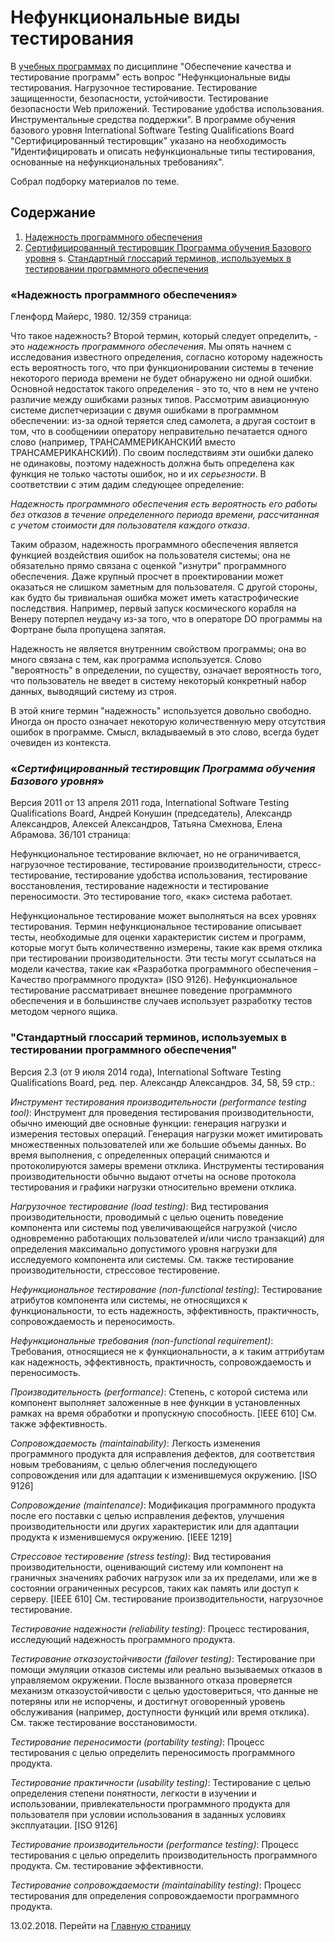 # Нефункциональные виды тестирования

В [учебных программах](/2016-08-14-educational-programs-exam-questions-and-literature.md) по дисциплине "Обеспечение качества и тестирование программ" есть вопрос "Нефункциональные виды тестирования. Нагрузочное тестирование. Тестирование защищенности, безопасности, устойчивости. Тестирование безопасности Web приложений. Тестирование удобства использования. Инструментальные средства поддержки". В программе 	обучения базового уровня International Software Testing Qualifications Board "Сертифицированный тестировщик" указано на необходимость "Идентифицировать и описать нефункциональные типы тестирования, основанные на нефункциональных требованиях".

Собрал подборку материалов по теме.

## Содержание
1. [Надежность программного обеспечения](#glenford)
2. [Сертифицированный тестировщик Программа обучения Базового уровня](#istqb_f)
s. [Стандартный глоссарий терминов, используемых в тестировании программного обеспечения](#istqbglossary)

### «Надежность программного обеспечения» <a name="glenford"></a>

Гленфорд Майерс, 1980. 12/359 страница:

Что такое надежность? Второй термин, который следует определить, - это _надежность программного обеспечения_. Мы опять начнем с исследования известного определения, согласно которому надежность есть вероятность того, что при функционировании системы в течение некоторого периода времени не будет обнаружено ни одной ошибки. Основной недостаток такого определения - это то, что в нем не учтено различие между ошибками разных типов. Рассмотрим авиационную системе диспетчеризации с двумя ошибками в программном обеспечении: из-за одной теряется след самолета, а другая состоит в том, что в сообщениии оператору неправительно печатается одного слово (например, ТРАНСАММЕРИКАНСКИЙ вместо ТРАНСАМЕРИКАНСКИЙ). По своим последствиям эти ошибки далеко не одинаковы, поэтому надежность должна быть определена как функция не только частоты ошибок, но и их _серьезности_. В соответствии с этим дадим следующее определение:

_Надежность программного обеспечения есть вероятность его работы без отказов в течение определенного периода времени, рассчитанная с учетом стоимости для пользователя каждого отказа_.

Таким образом, надежность программного обеспечения является функцией воздействия ошибок на пользователя системы; она не обязательно прямо связана с оценкой "изнутри" программного обеспечения. Даже крупный просчет в проектировании может оказаться не слишком заметным для пользователя. С другой стороны, как будто бы тривиальная ошибка может иметь катастрофические последствия. Например, первый запуск космического корабля на Венеру потерпел неудачу из-за того, что в операторе DO программы на Фортране была пропущена запятая.

Надежность не является внутренним свойством программы; она во много связана с тем, как программа используется. Слово "вероятность" в определении, по существу, означает вероятность того, что пользователь не введет в систему некоторый конкретный набор данных, выводящий систему из строя.

В этой книге термин "надежность" используется довольно свободно. Иногда он просто означает некоторую количественную меру отсутствия ошибок в программе. Смысл, вкладываемый в это слово, всегда будет очевиден из контекста.

### «_Сертифицированный тестировщик Программа обучения Базового уровня_» <a name="istqb_f"></a>

Версия 2011 от 13 апреля 2011 года, International Software Testing Qualifications Board, Андрей Конушин (председатель), Александр Александров, Алексей Александров, Татьяна Смехнова, Елена Абрамова. 36/101 страница:

Нефункциональное тестирование включает, но не ограничивается, нагрузочное тестирование, тестирование производительности, стресс-тестирование, тестирование удобства использования, тестирование восстановления, тестирование надежности и тестирование переносимости. Это тестирование того, «как» система работает.

Нефункциональное тестирование может выполняться на всех уровнях тестирования. Термин нефункциональное тестирование описывает тесты, необходимые для оценки характеристик систем и программ, которые могут быть количественно измерены, такие как время отклика при тестировании производительности. Эти тесты могут ссылаться на модели качества, такие как «Разработка программного обеспечения – Качество программного продукта» (ISO 9126). Нефункциональное тестирование рассматривает внешнее поведение программного обеспечения и в большинстве случаев использует разработку тестов методом черного ящика.

### "Стандартный глоссарий терминов, используемых в тестировании программного обеспечения" <a name="istqbglossary"></a>

Версия 2.3 (от 9 июля 2014 года), International Software Testing Qualifications Board, ред. пер. Александр Александров. 34, 58, 59 стр.:

_Инструмент тестирования производительности (performance testing tool)_: Инструмент для проведения тестирования производительности, обычно имеющий две основные функции: генерация нагрузки и измерения тестовых операций. Генерация нагрузки может имитировать множественных пользователей или же большие объемы данных. Во время выполнения, с определенных операций снимаются и протоколируются замеры времени отклика. Инструменты тестирования производительности обычно выдают отчеты на основе протокола тестирования и графики нагрузки относительно времени отклика.

_Нагрузочное тестирование (load testing)_: Вид тестирования производительности, проводимый с целью оценить поведение компонента или системы под увеличивающейся нагрузкой (число одновременно работающих пользователей и/или число транзакций) для определения максимально допустимого уровня нагрузки для исследуемого компонента или системы. См. также тестирование производительности, стрессовое тестировение.

_Нефункциональное тестирование (non-functional testing)_: Тестирование атрибутов компонента или системы, не относящихся к функциональности, то есть надежность, эффективность, практичность, сопровождаемость и переносимость.

_Нефункциональные требования (non-functional requirement)_: Требования, относящиеся не к функциональности, а к таким аттрибутам как надежность, эффективность, практичность, сопровождаемость и переносимость. 

_Производительность (performance)_: Степень, с которой система или компонент выполняет заложенные в нее функции в установленных рамках на время обработки и пропускную способность. [IEEE 610] См. также эффективность. 

_Cопровождаемость (maintainability)_: Легкость изменения программного продукта для исправления дефектов, для соответствия новым требованиям, с целью облегчения последующего сопровождения или для адаптации к изменившемуся окружению. [ISO 9126]

_Cопровождение (maintenance)_: Модификация программного продукта после его поставки с целью исправления дефектов, улучшения производительности или других характеристик или для адаптации продукта к изменившемуся окружению. [IEEE 1219]

_Стрессовое тестировение (stress testing)_: Вид тестирования производительности, оценивающий систему или компонент на граничных значениях рабочих нагрузок или за их пределами, или же в состоянии ограниченных ресурсов, таких как память или доступ к серверу. [IEEE 610] См. тестирование производительности, нагрузочное тестирование.

_Тестирование надежности (reliability testing)_: Процесс тестирования, исследующий надежность программного продукта.

_Тестирование отказоустойчивости (failover testing)_: Тестирование при помощи эмуляции отказов системы или реально вызываемых отказов в управляемом окружении. После вызванного отказа проверяется механизм отказоустойчивости с целью удостовериться, что данные не потеряны или не испорчены, и достигнут оговоренный уровень обслуживания (например, доступности функций или время отклика). См. также тестирование восстановимости.

_Тестирование переносимости (portability testing)_: Процесс тестирования с целью определить переносимость программного продукта.

_Тестирование практичности (usability testing)_: Тестирование с целью определения степени понятности, легкости в изучении и использовании, привлекательности программного продукта для пользователя при условии использования в заданных условиях эксплуатации. [ISO 9126] 

_Тестирование производительности (performance testing)_: Процесс тестирования с целью определить производительность программного продукта. См. тестирование эффективности. 

_Тестирование сопровождаемости (maintainability testing)_: Процесс тестирования для определения сопровождаемости программного продукта.

13.02.2018. Перейти на [Главную страницу](./)